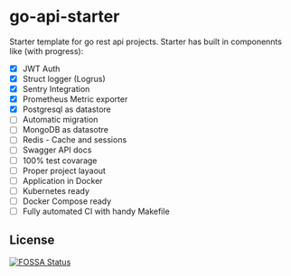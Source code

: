 # go-api-starter

Starter template for go rest api projects.
Starter has built in componennts like (with progress):
- [x] JWT Auth
- [x] Struct logger (Logrus)
- [x] Sentry Integration
- [x] Prometheus Metric exporter
- [x] Postgresql as datastore
- [ ] Automatic migration
- [ ] MongoDB as datasotre
- [ ] Redis - Cache and sessions
- [ ] Swagger API docs
- [ ] 100% test covarage
- [ ] Proper project layaout
- [ ] Application in Docker
- [ ] Kubernetes ready
- [ ] Docker Compose ready
- [ ] Fully automated CI with handy Makefile

## License
[![FOSSA Status](https://app.fossa.com/api/projects/git%2Bgithub.com%2Fbuker%2Fgo-api-starter.svg?type=large)](https://app.fossa.com/projects/git%2Bgithub.com%2Fbuker%2Fgo-api-starter?ref=badge_large)
